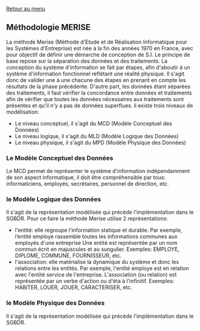 <a href="README.md">Retour au menu</a>

## Méthodologie MERISE

La méthode Merise (Méthode d'Etude et de Réalisation Informatique pour les Systèmes d'Entreprise) est née à la fin des années 1970 en France, avec pour objectif de définir une démarche de conception de S.I. Le principe de base repose sur la séparation des données et des traitements.
La conception du système d'information se fait par étapes, afin d'aboutir à un système d'information fonctionnel reflétant une réalité physique. Il s'agit donc de valider une à une chacune des étapes en prenant en compte les résultats de la phase précédente. D'autre part, les données étant séparées des traitements, il faut vérifier la concordance entre données et traitements afin de vérifier que toutes les données nécessaires aux traitements sont présentes et qu'il n'y a pas de données superflues.
il existe trois niveaux de modélisation:

- Le niveau conceptuel, il s'agit du MCD (Modèle Conceptuel des Données)
- Le niveau logique, il s'agit du MLD (Modèle Logique des Données)
- Le niveau physique, il s'agit du MPD (Modèle Physique des Données)

### Le Modèle Conceptuel des Données

Le MCD permet de représenter le système d'information indépendamment de son aspect informatique, il doit être compréhensible par tous: informaticiens, employés, secrétaires, personnel de direction, etc.

### le Modèle Logique des Données

Il s'agit de la représentation modélisée qui précède l'implémentation dans le SGBDR.
Pour ce faire la méthode Merise utilise 2 représentations:

- l'entité: elle regroupe l'information statique et durable.
    Par exemple, l’entité employe rassemble toutes les informations communes aux employés d'une entreprise
    Une entité est représentée par un nom commun écrit en majuscules et au sungulier.
    Exemples: EMPLOYE, DIPLOME, COMMUNE, FOURNISSEUR, etc.
- l'association: elle matérialise la dynamique du système et donc les relations entre les entités.
    Par exemple, l'entité employe est en relation avec l'entité service de l'entreprise.
    L'association (ou relation) est représentée par un verbe d'action ou d'éta à l'infinitif.
    Exemples: HABITER, LOUER, JOUER, CARACTERISER, etc.

### le Modèle Physique des Données

Il s'agit de la représentation modélisée qui précède l'implémentation dans le SGBDR.